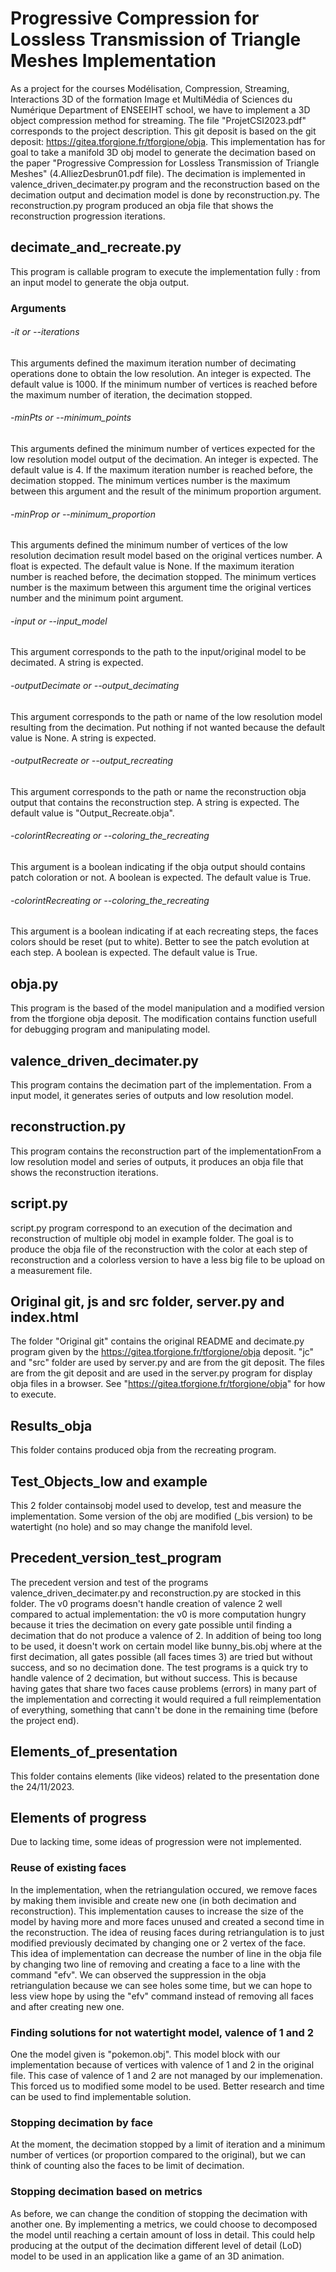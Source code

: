 # Progressive Compression for Lossless Transmission of Triangle Meshes Implementation

As a project for the courses Modélisation, Compression, Streaming, Interactions 3D of the formation Image et MultiMédia of Sciences du Numérique Department of ENSEEIHT school, we have to implement a 3D object compression method for streaming. The file "ProjetCSI2023.pdf" corresponds to the project description.  This git deposit is based on the git deposit: https://gitea.tforgione.fr/tforgione/obja. This implementation has for goal to take a manifold 3D obj model to generate the decimation based on the paper "Progressive Compression for Lossless Transmission of Triangle Meshes" (4.AlliezDesbrun01.pdf file). The decimation is implemented in valence_driven_decimater.py program and the reconstruction based on the decimation output and decimation model is done by reconstruction.py.
The reconstruction.py program produced an obja file that shows the reconstruction progression iterations.

## decimate_and_recreate.py

This program is callable program to execute the implementation fully : from an input model to generate the obja output.

### Arguments

###### -it or --iterations

This arguments defined the maximum iteration number of decimating operations done to obtain the low resolution.
An integer is expected. The default value is 1000.
If the minimum number of vertices is reached before the maximum number of iteration, the decimation stopped.

###### -minPts or --minimum_points

This arguments defined the minimum number of vertices expected for the low resolution model output of the decimation. 
An integer is expected. The default value is 4.
If the maximum iteration number is reached before, the decimation stopped. 
The minimum vertices number is the maximum between this argument and the result of the minimum proportion argument.

###### -minProp or --minimum_proportion

This arguments defined the minimum number of vertices of the low resolution decimation result model based on the original vertices number.
A float is expected. The default value is None.
If the maximum iteration number is reached before, the decimation stopped. 
The minimum vertices number is the maximum between this argument time the original vertices number and the minimum point argument.

###### -input or --input_model

This argument corresponds to the path to the input/original model to be decimated.
A string is expected.

###### -outputDecimate or --output_decimating

This argument corresponds to the path or name of the low resolution model resulting from the decimation.
Put nothing if not wanted because the default value is None.
A string is expected.

###### -outputRecreate or --output_recreating

This argument corresponds to the path or name the reconstruction obja output that contains the reconstruction step.
A string is expected. The default value is "Output_Recreate.obja".

###### -colorintRecreating or --coloring_the_recreating

This argument is a boolean indicating if the obja output should contains patch coloration or not.
A boolean is expected. The default value is True.

###### -colorintRecreating or --coloring_the_recreating

This argument is a boolean indicating if at each recreating steps, the faces colors should be reset (put to white). Better to see the patch evolution at each step.
A boolean is expected. The default value is True.

## obja.py

This program is the based of the model manipulation and a modified version from the tforgione obja deposit. The modification contains function usefull for debugging program and manipulating model.

## valence_driven_decimater.py

This program contains the decimation part of the implementation. From a input model, it generates series of outputs and low resolution model.

## reconstruction.py

This program contains the reconstruction part of the implementationFrom a low resolution model and series of outputs, it produces an obja file that shows the reconstruction iterations.

## script.py

script.py program correspond to an execution of the decimation and reconstruction of multiple obj model in example folder. The goal is to produce the obja file of the reconstruction with the color at each step of reconstruction and a colorless version to have a less big file to be upload on a measurement file.

## Original git, js and src folder, server.py and index.html

The folder "Original git" contains the original README and decimate.py program given by the https://gitea.tforgione.fr/tforgione/obja deposit. "jc" and "src" folder are used by server.py and are from the git deposit.
The files are from the git deposit and are used in the server.py program for display obja files in a browser. See "https://gitea.tforgione.fr/tforgione/obja" for how to execute.

## Results_obja

This folder contains produced obja from the recreating program.

## Test_Objects_low and example

This 2 folder containsobj model used to develop, test and measure the implementation. Some version of the obj are modified (_bis version) to be watertight (no hole) and so may change the manifold level.

## Precedent_version_test_program

The precedent version and test of the programs valence_driven_decimater.py and reconstruction.py are stocked in this folder.
The v0 programs doesn't handle creation of valence 2 well compared to actual implementation: the v0 is more computation hungry because it tries the decimation on every gate possible until finding a decimation that do not produce a valence of 2. In addition of being too long to be used, it doesn't work on certain model like bunny_bis.obj where at the first decimation, all gates possible (all faces times 3) are tried but without success, and so no decimation done.
The test programs is a quick try to handle valence of 2 decimation, but without success. This is because having gates that share two faces cause problems (errors) in many part of the implementation and correcting it would required a full reimplementation of everything, something that cann't be done in the remaining time (before the project end).

## Elements_of_presentation 

This folder contains elements (like videos) related to the presentation done the 24/11/2023.

## Elements of progress

Due to lacking time, some ideas of progression were not implemented.

### Reuse of existing faces

In the implementation, when the retriangulation occured, we remove faces by making them invisible and create new one (in both decimation and reconstruction). This implementation causes to increase the size of the model by having more and more faces unused and created a second time in the reconstruction. The idea of reusing faces during retriangulation is to just modified previously decimated by changing one or 2 vertex of the face. This idea of implementation can decrease the number of line in the obja file by changing two line of removing and creating a face to a line with the command "efv". We can observed the suppression in the obja retriangulation because we can see holes some time, but we can hope to less view hope by using the "efv" command instead of removing all faces and after creating new one.

### Finding solutions for not watertight model, valence of 1 and 2

One the model given is "pokemon.obj". This model block with our implementation because of vertices with valence of 1 and 2 in the original file. This case of valence of 1 and 2 are not managed by our implemenation. This forced us to modified some model to be used. Better research and time can be used to find implementable solution.

### Stopping decimation by face

At the moment, the decimation stopped by a limit of iteration and a minimum number of vertices (or proportion compared to the original), but we can think of counting also the faces to be limit of decimation.

### Stopping decimation based on metrics

As before, we can change the condition of stopping the decimation with another one. By implementing a metrics, we could choose to decomposed the model until reaching a certain amount of loss in detail. This could help producing at the output of the decimation different level of detail (LoD) model to be used in an application like a game of an 3D animation.
